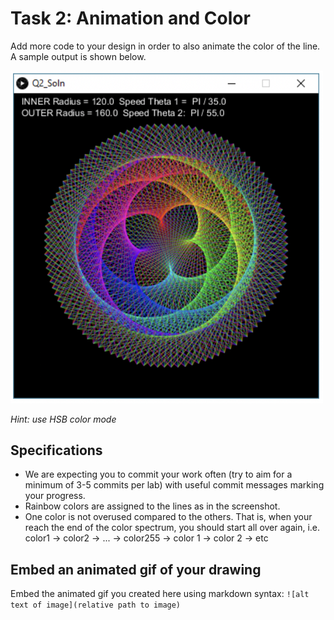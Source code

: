 # Task 2: Animation and Color

Add more code to your design in order to also animate the color of the line.
A sample output is shown below.

<img src="../images/img3.png" width="500px">

*Hint: use HSB color mode*

## Specifications

- We are expecting you to commit your work often (try to aim for a minimum of 3-5 commits per lab) with useful commit messages marking your progress.
- Rainbow colors are assigned to the lines  as in the screenshot.
- One color is not overused compared to the others. That is, when your reach the end of the color spectrum, you should start all over again, i.e. color1 -> color2 -> ... -> color255 -> color 1 -> color 2 -> etc

## Embed an animated gif of your drawing

Embed the animated gif you created here using markdown syntax: `![alt text of image](relative path to image)`